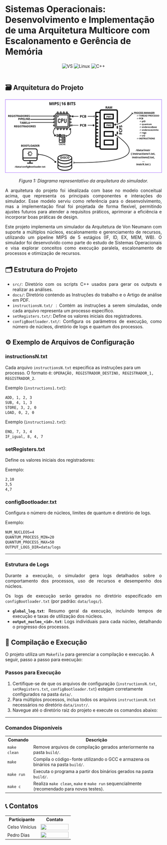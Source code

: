# Sistemas Operacionais: Desenvolvimento e Implementação de uma Arquitetura Multicore com Escalonamento e Gerência de Memória

<div align="center" style="display: inline_block">
  <img align="center" alt="VS" src="https://img.shields.io/badge/Visual_Studio_Code-0078D4?style=for-the-badge&logo=visual%20studio%20code&logoColor=white" />
  <img align="center" alt="Linux" src="https://img.shields.io/badge/Linux-FCC624?style=for-the-badge&logo=linux&logoColor=black" />
  <img align="center" alt="C++" src="https://img.shields.io/badge/C%2B%2B-00599C?style=for-the-badge&logo=c%2B%2B&logoColor=white" />
</div><br/>

## 🗃️ Arquitetura do Projeto

<p align="center">
<img src="docs/imgs/image.png" width="700"/> 
</p>
<p align="center">
<em>Figura 1: Diagrama representativo da arquitetura do simulador.</em>
</p>

<div align="justify">
A arquitetura do projeto foi idealizada com base no modelo conceitual acima, que representa os principais componentes e interações do simulador. Esse modelo serviu como referência para o desenvolvimento, mas a implementação final foi projetada de forma flexível, permitindo ajustes futuros para atender a requisitos práticos, aprimorar a eficiência e incorporar boas práticas de design.

Este projeto implementa um simulador da Arquitetura de Von Neumann com suporte a múltiplos núcleos, escalonamento e gerenciamento de recursos, utilizando um pipeline MIPS de 5 estágios (IF, ID, EX, MEM, WB). O simulador foi desenvolvido como parte do estudo de Sistemas Operacionais e visa explorar conceitos como execução paralela, escalonamento de processos e otimização de recursos.
</div>

## 🗂️ Estrutura do Projeto

<div align="justify">

- `src/`: Diretório com os scripts C++ usados para gerar os outputs e realizar as análises.
- `docs/`: Diretório contendo as Instruções do trabalho e o Artigo de análise em PDF.
- `instructionsN.txt/ `: Contém as instruções a serem simuladas, onde cada arquivo representa um processo específico.
- `setRegisters.txt/`: Define os valores iniciais dos registradores.
- `configBootloader.txt/`: Configura os parâmetros de execução, como número de núcleos, diretório de logs e quantum dos processos.

</div>

## ⚙️ Exemplo de Arquivos de Configuração

### instructionsN.txt

Cada arquivo `instructionsN.txt` especifica as instruções para um processo. O formato é:
`OPERAÇÃO, REGISTRADOR_DESTINO, REGISTRADOR_1, REGISTRADOR_2`.

Exemplo (`instructions1.txt`):

```
ADD, 1, 2, 3
SUB, 4, 1, 3
STORE, 3, 2, 0
LOAD, 0, 2, 0
```

Exemplo (`instructions2.txt`):

```
ENQ, 7, 3, 4
IF_igual, 8, 4, 7
```

### setRegisters.txt

Define os valores iniciais dos registradores:

Exemplo:

```
2,10
3,5
4,7
```

### configBootloader.txt

Configura o número de núcleos, limites de quantum e diretório de logs.

Exemplo:

```
NUM_NUCLEOS=4
QUANTUM_PROCESS_MIN=20
QUANTUM_PROCESS_MAX=50
OUTPUT_LOGS_DIR=data/logs
```

---

### Estrutura de Logs

<div align="justify">
Durante a execução, o simulador gera logs detalhados sobre o comportamento dos processos, uso de recursos e desempenho dos núcleos.

Os logs de execução serão gerados no diretório especificado em `configBootloader.txt` (por padrão: `data/logs/`).

- **`global_log.txt`**: Resumo geral da execução, incluindo tempos de execução e taxas de utilização dos núcleos.
- **`output_nucleo_<id>.txt`**: Logs individuais para cada núcleo, detalhando o progresso dos processos.

</div>

## 🔄 Compilação e Execução

O projeto utiliza um `Makefile` para gerenciar a compilação e execução. A seguir, passo a passo para execução:

### Passos para Execução

1. Certifique-se de que os arquivos de configuração (`instructionsN.txt`, `setRegisters.txt`, `configBootloader.txt`) estejam corretamente configurados na pasta `data/`.
2. Para múltiplos processos, inclua todos os arquivos `instructionsN.txt` necessários no diretório `data/instr/`.
3. Navegue até o diretório raiz do projeto e execute os comandos abaixo:

---

### Comandos Disponíveis

<table align="center">
  <tr>
    <th>Comando</th>
    <th>Descrição</th>
  </tr>
  <tr>
    <td> <code>make clean</code> </td>
    <td>Remove arquivos de compilação gerados anteriormente na pasta <code>build/</code>. </td>
  </tr>
  <tr>
    <td> <code>make</code> </td>
    <td>Compila o código-fonte utilizando o GCC e armazena os binários na pasta <code>build/</code>.</td>
  </tr>
  <tr>
    <td> <code>make run</code> </td>
    <td>Executa o programa a partir dos binários gerados na pasta <code>build/</code>.  </td>
  </tr>
  <tr>
    <td> <code>make c</code> </td>
    <td>Realiza <code>make clean</code>, <code>make</code> e <code>make run</code> sequencialmente (recomendado para novos testes).</td>
  </tr>
</table>

## 📞 Contatos

<table align="center">
  <tr>
    <th>Participante</th>
    <th>Contato</th>
  </tr>
  <tr>
    <td>Celso Vinícius</td>
    <td><a href="https://www.linkedin.com/in/celsovinicius23/"><img align="center" height="20px" width="90px" src="https://img.shields.io/badge/LinkedIn-0077B5?style=for-the-badge&logo=linkedin&logoColor=white"/> </td>
  </tr>
  <tr>
    <td>Pedro Dias</td>
    <td><a href="https://www.linkedin.com/in/phpd/"><img align="center" height="20px" width="90px" src="https://img.shields.io/badge/LinkedIn-0077B5?style=for-the-badge&logo=linkedin&logoColor=white"/> </td>
  </tr>
</table>
